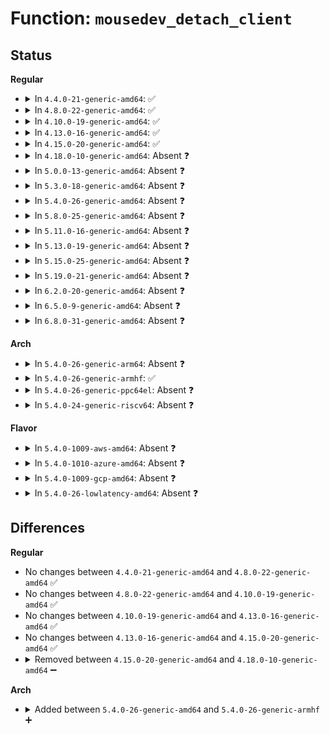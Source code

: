 # Function: <code>mousedev_detach_client</code>

## Status
<b>Regular</b>
<ul>
<li>
<details>
<summary>In <code>4.4.0-21-generic-amd64</code>: ✅</summary>

```c
void mousedev_detach_client(struct mousedev * mousedev, struct mousedev_client * client)
```

```json
{
  "name": "mousedev_detach_client",
  "collision_type": "Unique Static",
  "inline_type": "No",
  "funcs": [
    {
      "addr": 18446744071585576688,
      "name": "mousedev_detach_client",
      "external": false,
      "loc": "drivers/input/mousedev.c:514",
      "file": "drivers/input/mousedev.c",
      "inline": "seen, unknown",
      "caller_inline": [],
      "caller_func": [
        "drivers/input/mousedev.c:mousedev_release",
        "drivers/input/mousedev.c:mousedev_open"
      ]
    }
  ],
  "symbols": [
    {
      "addr": 18446744071585576688,
      "name": "mousedev_detach_client",
      "section": ".text",
      "bind": "STB_LOCAL",
      "size": 79
    }
  ]
}
```
</details>
</li>
<li>
<details>
<summary>In <code>4.8.0-22-generic-amd64</code>: ✅</summary>

```c
void mousedev_detach_client(struct mousedev * mousedev, struct mousedev_client * client)
```

```json
{
  "name": "mousedev_detach_client",
  "collision_type": "Unique Static",
  "inline_type": "No",
  "funcs": [
    {
      "addr": 18446744071585970608,
      "name": "mousedev_detach_client",
      "external": false,
      "loc": "drivers/input/mousedev.c:514",
      "file": "drivers/input/mousedev.c",
      "inline": "seen, unknown",
      "caller_inline": [],
      "caller_func": [
        "drivers/input/mousedev.c:mousedev_open",
        "drivers/input/mousedev.c:mousedev_release"
      ]
    }
  ],
  "symbols": [
    {
      "addr": 18446744071585970608,
      "name": "mousedev_detach_client",
      "section": ".text",
      "bind": "STB_LOCAL",
      "size": 79
    }
  ]
}
```
</details>
</li>
<li>
<details>
<summary>In <code>4.10.0-19-generic-amd64</code>: ✅</summary>

```c
void mousedev_detach_client(struct mousedev * mousedev, struct mousedev_client * client)
```

```json
{
  "name": "mousedev_detach_client",
  "collision_type": "Unique Static",
  "inline_type": "No",
  "funcs": [
    {
      "addr": 18446744071586158944,
      "name": "mousedev_detach_client",
      "external": false,
      "loc": "drivers/input/mousedev.c:514",
      "file": "drivers/input/mousedev.c",
      "inline": "seen, unknown",
      "caller_inline": [],
      "caller_func": [
        "drivers/input/mousedev.c:mousedev_open",
        "drivers/input/mousedev.c:mousedev_release"
      ]
    }
  ],
  "symbols": [
    {
      "addr": 18446744071586158944,
      "name": "mousedev_detach_client",
      "section": ".text",
      "bind": "STB_LOCAL",
      "size": 79
    }
  ]
}
```
</details>
</li>
<li>
<details>
<summary>In <code>4.13.0-16-generic-amd64</code>: ✅</summary>

```c
void mousedev_detach_client(struct mousedev * mousedev, struct mousedev_client * client)
```

```json
{
  "name": "mousedev_detach_client",
  "collision_type": "Unique Static",
  "inline_type": "No",
  "funcs": [
    {
      "addr": 18446744071586247872,
      "name": "mousedev_detach_client",
      "external": false,
      "loc": "drivers/input/mousedev.c:514",
      "file": "drivers/input/mousedev.c",
      "inline": "seen, unknown",
      "caller_inline": [],
      "caller_func": [
        "drivers/input/mousedev.c:mousedev_open",
        "drivers/input/mousedev.c:mousedev_release"
      ]
    }
  ],
  "symbols": [
    {
      "addr": 18446744071586247872,
      "name": "mousedev_detach_client",
      "section": ".text",
      "bind": "STB_LOCAL",
      "size": 79
    }
  ]
}
```
</details>
</li>
<li>
<details>
<summary>In <code>4.15.0-20-generic-amd64</code>: ✅</summary>

```c
void mousedev_detach_client(struct mousedev * mousedev, struct mousedev_client * client)
```

```json
{
  "name": "mousedev_detach_client",
  "collision_type": "Unique Static",
  "inline_type": "No",
  "funcs": [
    {
      "addr": 18446744071586711344,
      "name": "mousedev_detach_client",
      "external": false,
      "loc": "drivers/input/mousedev.c:514",
      "file": "drivers/input/mousedev.c",
      "inline": "seen, unknown",
      "caller_inline": [],
      "caller_func": [
        "drivers/input/mousedev.c:mousedev_open",
        "drivers/input/mousedev.c:mousedev_release"
      ]
    }
  ],
  "symbols": [
    {
      "addr": 18446744071586711344,
      "name": "mousedev_detach_client",
      "section": ".text",
      "bind": "STB_LOCAL",
      "size": 79
    }
  ]
}
```
</details>
</li>
<li>
<details>
<summary>In <code>4.18.0-10-generic-amd64</code>: Absent ❓</summary>

```json
{
  "name": "mousedev_detach_client",
  "collision_type": "Unique Static",
  "inline_type": "Full",
  "funcs": [
    {
      "addr": 18446744071586981694,
      "name": "mousedev_detach_client",
      "external": false,
      "loc": "drivers/input/mousedev.c:514",
      "file": "drivers/input/mousedev.c",
      "inline": "not declared, inlined",
      "caller_inline": [
        "drivers/input/mousedev.c:mousedev_open",
        "drivers/input/mousedev.c:mousedev_release"
      ],
      "caller_func": []
    }
  ],
  "symbols": []
}
```
</details>
</li>
<li>
<details>
<summary>In <code>5.0.0-13-generic-amd64</code>: Absent ❓</summary>

```json
{
  "name": "mousedev_detach_client",
  "collision_type": "Unique Static",
  "inline_type": "Full",
  "funcs": [
    {
      "addr": 18446744071587144270,
      "name": "mousedev_detach_client",
      "external": false,
      "loc": "drivers/input/mousedev.c:514",
      "file": "drivers/input/mousedev.c",
      "inline": "not declared, inlined",
      "caller_inline": [
        "drivers/input/mousedev.c:mousedev_open",
        "drivers/input/mousedev.c:mousedev_release"
      ],
      "caller_func": []
    }
  ],
  "symbols": []
}
```
</details>
</li>
<li>
<details>
<summary>In <code>5.3.0-18-generic-amd64</code>: Absent ❓</summary>

```json
{
  "name": "mousedev_detach_client",
  "collision_type": "Unique Static",
  "inline_type": "Full",
  "funcs": [
    {
      "addr": 18446744071587407937,
      "name": "mousedev_detach_client",
      "external": false,
      "loc": "drivers/input/mousedev.c:511",
      "file": "drivers/input/mousedev.c",
      "inline": "not declared, inlined",
      "caller_inline": [
        "drivers/input/mousedev.c:mousedev_open",
        "drivers/input/mousedev.c:mousedev_release"
      ],
      "caller_func": []
    }
  ],
  "symbols": []
}
```
</details>
</li>
<li>
<details>
<summary>In <code>5.4.0-26-generic-amd64</code>: Absent ❓</summary>

```json
{
  "name": "mousedev_detach_client",
  "collision_type": "Unique Static",
  "inline_type": "Full",
  "funcs": [
    {
      "addr": 18446744071587611089,
      "name": "mousedev_detach_client",
      "external": false,
      "loc": "drivers/input/mousedev.c:511",
      "file": "drivers/input/mousedev.c",
      "inline": "not declared, inlined",
      "caller_inline": [
        "drivers/input/mousedev.c:mousedev_open",
        "drivers/input/mousedev.c:mousedev_release"
      ],
      "caller_func": []
    }
  ],
  "symbols": []
}
```
</details>
</li>
<li>
<details>
<summary>In <code>5.8.0-25-generic-amd64</code>: Absent ❓</summary>

```json
{
  "name": "mousedev_detach_client",
  "collision_type": "Unique Static",
  "inline_type": "Full",
  "funcs": [
    {
      "addr": 18446744071588473585,
      "name": "mousedev_detach_client",
      "external": false,
      "loc": "drivers/input/mousedev.c:511",
      "file": "drivers/input/mousedev.c",
      "inline": "not declared, inlined",
      "caller_inline": [
        "drivers/input/mousedev.c:mousedev_open",
        "drivers/input/mousedev.c:mousedev_release"
      ],
      "caller_func": []
    }
  ],
  "symbols": []
}
```
</details>
</li>
<li>
<details>
<summary>In <code>5.11.0-16-generic-amd64</code>: Absent ❓</summary>

```json
{
  "name": "mousedev_detach_client",
  "collision_type": "Unique Static",
  "inline_type": "Full",
  "funcs": [
    {
      "addr": 18446744071588503185,
      "name": "mousedev_detach_client",
      "external": false,
      "loc": "drivers/input/mousedev.c:511",
      "file": "drivers/input/mousedev.c",
      "inline": "not declared, inlined",
      "caller_inline": [
        "drivers/input/mousedev.c:mousedev_open",
        "drivers/input/mousedev.c:mousedev_release"
      ],
      "caller_func": []
    }
  ],
  "symbols": []
}
```
</details>
</li>
<li>
<details>
<summary>In <code>5.13.0-19-generic-amd64</code>: Absent ❓</summary>

```json
{
  "name": "mousedev_detach_client",
  "collision_type": "Unique Static",
  "inline_type": "Full",
  "funcs": [
    {
      "addr": 18446744071588388433,
      "name": "mousedev_detach_client",
      "external": false,
      "loc": "drivers/input/mousedev.c:511",
      "file": "drivers/input/mousedev.c",
      "inline": "not declared, inlined",
      "caller_inline": [
        "drivers/input/mousedev.c:mousedev_open",
        "drivers/input/mousedev.c:mousedev_release"
      ],
      "caller_func": []
    }
  ],
  "symbols": []
}
```
</details>
</li>
<li>
<details>
<summary>In <code>5.15.0-25-generic-amd64</code>: Absent ❓</summary>

```json
{
  "name": "mousedev_detach_client",
  "collision_type": "Unique Static",
  "inline_type": "Full",
  "funcs": [
    {
      "addr": 18446744071589053009,
      "name": "mousedev_detach_client",
      "external": false,
      "loc": "drivers/input/mousedev.c:511",
      "file": "drivers/input/mousedev.c",
      "inline": "not declared, inlined",
      "caller_inline": [
        "drivers/input/mousedev.c:mousedev_open",
        "drivers/input/mousedev.c:mousedev_release"
      ],
      "caller_func": []
    }
  ],
  "symbols": []
}
```
</details>
</li>
<li>
<details>
<summary>In <code>5.19.0-21-generic-amd64</code>: Absent ❓</summary>

```json
{
  "name": "mousedev_detach_client",
  "collision_type": "Unique Static",
  "inline_type": "Full",
  "funcs": [
    {
      "addr": 18446744071590493944,
      "name": "mousedev_detach_client",
      "external": false,
      "loc": "drivers/input/mousedev.c:511",
      "file": "drivers/input/mousedev.c",
      "inline": "not declared, inlined",
      "caller_inline": [
        "drivers/input/mousedev.c:mousedev_open",
        "drivers/input/mousedev.c:mousedev_release"
      ],
      "caller_func": []
    }
  ],
  "symbols": []
}
```
</details>
</li>
<li>
<details>
<summary>In <code>6.2.0-20-generic-amd64</code>: Absent ❓</summary>

```json
{
  "name": "mousedev_detach_client",
  "collision_type": "Unique Static",
  "inline_type": "Full",
  "funcs": [
    {
      "addr": 18446744071592140088,
      "name": "mousedev_detach_client",
      "external": false,
      "loc": "drivers/input/mousedev.c:511",
      "file": "drivers/input/mousedev.c",
      "inline": "not declared, inlined",
      "caller_inline": [
        "drivers/input/mousedev.c:mousedev_open",
        "drivers/input/mousedev.c:mousedev_release"
      ],
      "caller_func": []
    }
  ],
  "symbols": []
}
```
</details>
</li>
<li>
<details>
<summary>In <code>6.5.0-9-generic-amd64</code>: Absent ❓</summary>

```json
{
  "name": "mousedev_detach_client",
  "collision_type": "Unique Static",
  "inline_type": "Full",
  "funcs": [
    {
      "addr": 18446744071592563496,
      "name": "mousedev_detach_client",
      "external": false,
      "loc": "drivers/input/mousedev.c:511",
      "file": "drivers/input/mousedev.c",
      "inline": "not declared, inlined",
      "caller_inline": [
        "drivers/input/mousedev.c:mousedev_open",
        "drivers/input/mousedev.c:mousedev_release"
      ],
      "caller_func": []
    }
  ],
  "symbols": []
}
```
</details>
</li>
<li>
<details>
<summary>In <code>6.8.0-31-generic-amd64</code>: Absent ❓</summary>

```json
{
  "name": "mousedev_detach_client",
  "collision_type": "Unique Static",
  "inline_type": "Full",
  "funcs": [
    {
      "addr": 18446744071593308023,
      "name": "mousedev_detach_client",
      "external": false,
      "loc": "drivers/input/mousedev.c:511",
      "file": "drivers/input/mousedev.c",
      "inline": "not declared, inlined",
      "caller_inline": [
        "drivers/input/mousedev.c:mousedev_open",
        "drivers/input/mousedev.c:mousedev_release"
      ],
      "caller_func": []
    }
  ],
  "symbols": []
}
```
</details>
</li>
</ul>
<b>Arch</b>
<ul>
<li>
<details>
<summary>In <code>5.4.0-26-generic-arm64</code>: Absent ❓</summary>

```json
{
  "name": "mousedev_detach_client",
  "collision_type": "Unique Static",
  "inline_type": "Full",
  "funcs": [
    {
      "addr": 18446603336500758148,
      "name": "mousedev_detach_client",
      "external": false,
      "loc": "drivers/input/mousedev.c:511",
      "file": "drivers/input/mousedev.c",
      "inline": "not declared, inlined",
      "caller_inline": [
        "drivers/input/mousedev.c:mousedev_open",
        "drivers/input/mousedev.c:mousedev_release"
      ],
      "caller_func": []
    }
  ],
  "symbols": []
}
```
</details>
</li>
<li>
<details>
<summary>In <code>5.4.0-26-generic-armhf</code>: ✅</summary>

```c
void mousedev_detach_client(struct mousedev * mousedev, struct mousedev_client * client)
```

```json
{
  "name": "mousedev_detach_client",
  "collision_type": "Unique Static",
  "inline_type": "No",
  "funcs": [
    {
      "addr": 3233271524,
      "name": "mousedev_detach_client",
      "external": false,
      "loc": "drivers/input/mousedev.c:511",
      "file": "drivers/input/mousedev.c",
      "inline": "seen, unknown",
      "caller_inline": [],
      "caller_func": [
        "drivers/input/mousedev.c:mousedev_open",
        "drivers/input/mousedev.c:mousedev_release"
      ]
    }
  ],
  "symbols": [
    {
      "addr": 3233271524,
      "name": "mousedev_detach_client",
      "section": ".text",
      "bind": "STB_LOCAL",
      "size": 88
    }
  ]
}
```
</details>
</li>
<li>
<details>
<summary>In <code>5.4.0-26-generic-ppc64el</code>: Absent ❓</summary>

```json
{
  "name": "mousedev_detach_client",
  "collision_type": "Unique Static",
  "inline_type": "Full",
  "funcs": [
    {
      "addr": 13835058055294211440,
      "name": "mousedev_detach_client",
      "external": false,
      "loc": "drivers/input/mousedev.c:511",
      "file": "drivers/input/mousedev.c",
      "inline": "not declared, inlined",
      "caller_inline": [
        "drivers/input/mousedev.c:mousedev_open",
        "drivers/input/mousedev.c:mousedev_release"
      ],
      "caller_func": []
    }
  ],
  "symbols": []
}
```
</details>
</li>
<li>
<details>
<summary>In <code>5.4.0-24-generic-riscv64</code>: Absent ❓</summary>

```json
{
  "name": "mousedev_detach_client",
  "collision_type": "Unique Static",
  "inline_type": "Full",
  "funcs": [
    {
      "addr": 18446743936277597758,
      "name": "mousedev_detach_client",
      "external": false,
      "loc": "drivers/input/mousedev.c:511",
      "file": "drivers/input/mousedev.c",
      "inline": "not declared, inlined",
      "caller_inline": [
        "drivers/input/mousedev.c:mousedev_open",
        "drivers/input/mousedev.c:mousedev_release"
      ],
      "caller_func": []
    }
  ],
  "symbols": []
}
```
</details>
</li>
</ul>
<b>Flavor</b>
<ul>
<li>
<details>
<summary>In <code>5.4.0-1009-aws-amd64</code>: Absent ❓</summary>

```json
{
  "name": "mousedev_detach_client",
  "collision_type": "Unique Static",
  "inline_type": "Full",
  "funcs": [
    {
      "addr": 18446744071587303905,
      "name": "mousedev_detach_client",
      "external": false,
      "loc": "drivers/input/mousedev.c:511",
      "file": "drivers/input/mousedev.c",
      "inline": "not declared, inlined",
      "caller_inline": [
        "drivers/input/mousedev.c:mousedev_open",
        "drivers/input/mousedev.c:mousedev_release"
      ],
      "caller_func": []
    }
  ],
  "symbols": []
}
```
</details>
</li>
<li>
<details>
<summary>In <code>5.4.0-1010-azure-amd64</code>: Absent ❓</summary>

```json
{
  "name": "mousedev_detach_client",
  "collision_type": "Unique Static",
  "inline_type": "Full",
  "funcs": [
    {
      "addr": 18446744071587072289,
      "name": "mousedev_detach_client",
      "external": false,
      "loc": "drivers/input/mousedev.c:511",
      "file": "drivers/input/mousedev.c",
      "inline": "not declared, inlined",
      "caller_inline": [
        "drivers/input/mousedev.c:mousedev_open",
        "drivers/input/mousedev.c:mousedev_release"
      ],
      "caller_func": []
    }
  ],
  "symbols": []
}
```
</details>
</li>
<li>
<details>
<summary>In <code>5.4.0-1009-gcp-amd64</code>: Absent ❓</summary>

```json
{
  "name": "mousedev_detach_client",
  "collision_type": "Unique Static",
  "inline_type": "Full",
  "funcs": [
    {
      "addr": 18446744071587562337,
      "name": "mousedev_detach_client",
      "external": false,
      "loc": "drivers/input/mousedev.c:511",
      "file": "drivers/input/mousedev.c",
      "inline": "not declared, inlined",
      "caller_inline": [
        "drivers/input/mousedev.c:mousedev_open",
        "drivers/input/mousedev.c:mousedev_release"
      ],
      "caller_func": []
    }
  ],
  "symbols": []
}
```
</details>
</li>
<li>
<details>
<summary>In <code>5.4.0-26-lowlatency-amd64</code>: Absent ❓</summary>

```json
{
  "name": "mousedev_detach_client",
  "collision_type": "Unique Static",
  "inline_type": "Full",
  "funcs": [
    {
      "addr": 18446744071587672191,
      "name": "mousedev_detach_client",
      "external": false,
      "loc": "drivers/input/mousedev.c:511",
      "file": "drivers/input/mousedev.c",
      "inline": "not declared, inlined",
      "caller_inline": [
        "drivers/input/mousedev.c:mousedev_open",
        "drivers/input/mousedev.c:mousedev_release"
      ],
      "caller_func": []
    }
  ],
  "symbols": []
}
```
</details>
</li>
</ul>

## Differences
<b>Regular</b>
<ul>
<li>
No changes between <code>4.4.0-21-generic-amd64</code> and <code>4.8.0-22-generic-amd64</code> ✅
</li>
<li>
No changes between <code>4.8.0-22-generic-amd64</code> and <code>4.10.0-19-generic-amd64</code> ✅
</li>
<li>
No changes between <code>4.10.0-19-generic-amd64</code> and <code>4.13.0-16-generic-amd64</code> ✅
</li>
<li>
No changes between <code>4.13.0-16-generic-amd64</code> and <code>4.15.0-20-generic-amd64</code> ✅
</li>
<li>
<details>
<summary>Removed between <code>4.15.0-20-generic-amd64</code> and <code>4.18.0-10-generic-amd64</code> ➖</summary>

```c
void mousedev_detach_client(struct mousedev * mousedev, struct mousedev_client * client)
```
</details>
</li>
</ul>
<b>Arch</b>
<ul>
<li>
<details>
<summary>Added between <code>5.4.0-26-generic-amd64</code> and <code>5.4.0-26-generic-armhf</code> ➕</summary>

```c
void mousedev_detach_client(struct mousedev * mousedev, struct mousedev_client * client)
```
</details>
</li>
</ul>
